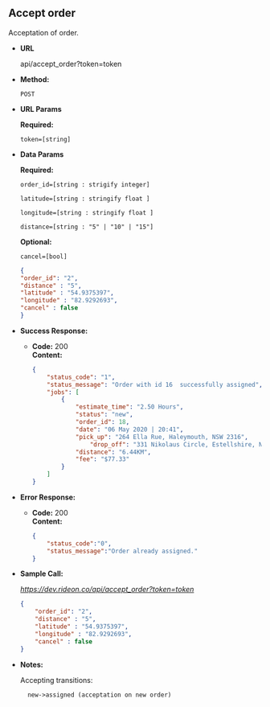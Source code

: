 **Accept order**
----
  Acceptation of order.

* **URL**

  api/accept_order?token=token

* **Method:**
  
  `POST`
  
*  **URL Params**

   **Required:**
 
   `token=[string]`

* **Data Params**

   **Required:**
 
   `order_id=[string : strigify integer]`
  
   `latitude=[string : stringify float ]`
    
   `longitude=[string : stringify float ]`

   `distance=[string : "5" | "10" | "15"]`

   **Optional:**

   `cancel=[bool]`

  ```json
  { 
  "order_id": "2",
  "distance" : "5",
  "latitude" : "54.9375397",
  "longitude" : "82.9292693",
  "cancel" : false
  }
  ```

* **Success Response:**

  * **Code:** 200 <br />
    **Content:**
    ```json
    {
        "status_code": "1",
        "status_message": "Order with id 16  successfully assigned",
        "jobs": [
            {
                "estimate_time": "2.50 Hours",
                "status": "new",
                "order_id": 18,
                "date": "06 May 2020 | 20:41",
                "pick_up": "264 Ella Rue, Haleymouth, NSW 2316",
                    "drop_off": "331 Nikolaus Circle, Estellshire, NSW 2927",
                "distance": "6.44KM",
                "fee": "$77.33"
            }
        ]
    }
    ```
 
* **Error Response:**

  * **Code:** 200 <br />
    **Content:**
    ```json
    {
        "status_code":"0",
        "status_message":"Order already assigned."
    } 
    ```

* **Sample Call:**

  _https://dev.rideon.co/api/accept_order?token=token_

    ```json
    { 
        "order_id": "2",
        "distance" : "5",
        "latitude" : "54.9375397",
        "longitude" : "82.9292693",
        "cancel" : false
    }
    ```

* **Notes:**

    Accepting transitions:

        new->assigned (acceptation on new order)